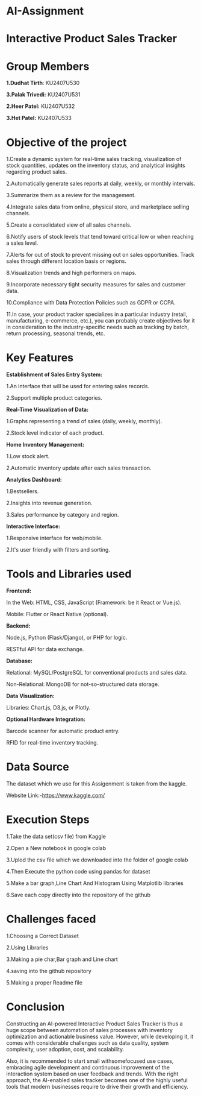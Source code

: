 # AI-Assignment
# Interactive Product Sales Tracker
# Group Members
**1.Dudhat Tirth**: KU2407U530

**3.Palak Trivedi:** KU2407U531

**2.Heer Patel:** KU2407U532

**3.Het Patel:** KU2407U533

# Objective of the project
1.Create a dynamic system for real-time sales tracking, visualization of stock quantities, updates on the inventory status, and analytical insights regarding product sales.

2.Automatically generate sales reports at daily, weekly, or monthly intervals. 

3.Summarize them as a review for the management.

4.Integrate sales data from online, physical store, and marketplace selling channels.

5.Create a consolidated view of all sales channels. 

6.Notify users of stock levels that tend toward critical low or when reaching a sales level.

7.Alerts for out of stock to prevent missing out on sales opportunities. Track sales through different location basis or regions. 

8.Visualization trends and high performers on maps. 

9.Incorporate necessary tight security measures for sales and customer data. 

10.Compliance with Data Protection Policies such as GDPR or CCPA.

11.In case, your product tracker specializes in a particular industry (retail, manufacturing, e-commerce, etc.), you can probably create objectives for it in consideration to the industry-specific needs such as tracking by batch, return processing, seasonal trends, etc.

# Key Features
**Establishment of Sales Entry System:**

1.An interface that will be used for entering sales records.

2.Support multiple product categories. 

**Real-Time Visualization of Data:**

1.Graphs representing a trend of sales (daily, weekly, monthly).

2.Stock level indicator of each product.

**Home Inventory Management:**

1.Low stock alert.

2.Automatic inventory update after each sales transaction.

**Analytics Dashboard:**

1.Bestsellers. 

2.Insights into revenue generation.

3.Sales performance by category and region.

**Interactive Interface:**

1.Responsive interface for web/mobile. 

2.It's user friendly with filters and sorting.

# Tools and Libraries used
**Frontend:**

In the Web: HTML, CSS, JavaScript (Framework: be it React or Vue.js).

Mobile: Flutter or React Native (optional).

**Backend:**

Node.js, Python (Flask/Django), or PHP for logic.

RESTful API for data exchange.

**Database:**

Relational: MySQL/PostgreSQL for conventional products and sales data.

Non-Relational: MongoDB for not-so-structured data storage.

**Data Visualization:**

Libraries: Chart.js, D3.js, or Plotly.

**Optional Hardware Integration:**

Barcode scanner for automatic product entry.

RFID for real-time inventory tracking.

# Data Source
The dataset which we use for this Assigenment is taken from the kaggle.

Website Link:-https://www.kaggle.com/

# Execution Steps

1.Take the data set(csv file) from Kaggle

2.Open a New notebook in google colab

3.Uplod the csv file which we downloaded into the folder of google colab

4.Then Execute the python code using pandas for dataset

5.Make a bar graph,Line Chart And Histogram Using Matplotlib libraries

6.Save each copy directly into the repository of the github

# Challenges faced

1.Choosing a Correct Dataset

2.Using Libraries

3.Making a pie char,Bar graph and Line chart

4.saving into the github repository

5.Making a proper Readme file

# Conclusion

Constructing an AI-powered Interactive Product Sales Tracker is thus a huge scope between automation of sales processes with inventory optimization and actionable business value. However, while developing it, it comes with considerable challenges such as data quality, system complexity, user adoption, cost, and scalability.

Also, it is recommended to start small withsomefocused use cases, embracing agile development and continuous improvement of the interaction system based on user feedback and trends. With the right approach, the AI-enabled sales tracker becomes one of the highly useful tools that modern businesses require to drive their growth and efficiency.
